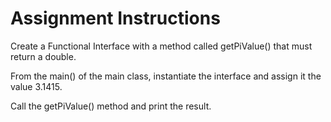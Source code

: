 # Assignment Instructions
Create a Functional Interface with a method called getPiValue() that must return a double.

From the main() of the main class, instantiate the interface and assign it the value 3.1415.

Call the getPiValue() method and print the result.